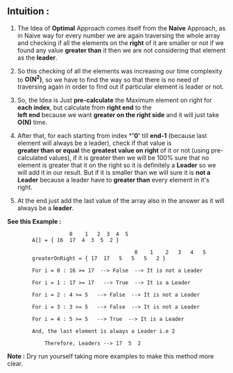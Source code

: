 ## Intuition :
1. The Idea of **Optimal** Approach comes itself from the **Naive** Approach, as in Naive way for every number we
    are again traversing the whole array and checking if all the elements on the **right** of it are smaller or not if we 
    found any value **greater than** it then we are not considering that element as the **leader**.

2. So this checking of all the elements was increasing our time complexity to **O(N<sup>2</sup>)**, so we have to 
    find the way so that there is no need of traversing again in order to find out if particular element is leader or not.

3. So, the Idea is Just **pre-calculate** the Maximum element on right for **each index**, but calculate from **right end** to the  
    **left end** because we want **greater on the right side** and it will just take **O(N)** time.

4. After that, for each starting from index ***'0'** till **end-1** (because last element will always be a leader), check if that value is  
    **greater than or equal** the **greatest value on right** of it or not (using pre-calculated values), if it is greater then we will be 100% sure 
    that no element is greater that it on the right so it is definitely a **Leader** so we will add it in our result.
    But if it is smaller than we will sure it is **not a Leader** because a leader have to **greater than** every element in it's right.

5. At the end just add the last value of the array also in the answer as it will always be a **leader**.


**See this Example :**
``` 
                    0    1   2  3  4  5 
        A[] = { 16  17  4  3  5  2 }

                                         0    1    2   3   4   5
        greaterOnRight = { 17  17   5   5   5   2 }

        For i = 0 : 16 >= 17  --> False  --> It is not a Leader

        For i = 1 : 17 >= 17   --> True  --> It is a Leader

        For i = 2 : 4 >= 5   --> False  --> It is not a Leader

        For i = 3 : 3 >= 5   --> False  --> It is not a Leader
        
        For i = 4 : 5 >= 5   --> True  --> It is a Leader
            
        And, the last element is always a Leader i.e 2

            Therefore, Leaders --> 17  5  2
```

**Note :**
Dry run yourself taking more examples to make this method more clear.